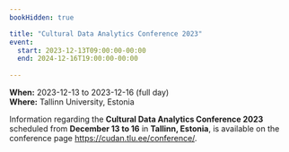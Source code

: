```yaml
---
bookHidden: true

title: "Cultural Data Analytics Conference 2023"
event:
  start: 2023-12-13T09:00:00-00:00
  end: 2024-12-16T19:00:00-00:00
  
---
```


**When:** 2023-12-13 to 2023-12-16 (full day)   
**Where:** Tallinn University, Estonia  

Information regarding the **Cultural Data Analytics Conference 2023** scheduled from **December 13  to 16** in **Tallinn, Estonia**, is available on the conference page https://cudan.tlu.ee/conference/.

